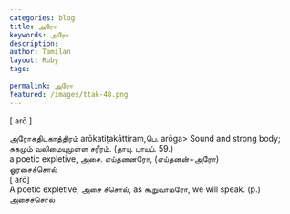 ```yaml
---
categories: blog
title: அரோ
keywords: அரோ
description: 
author: Tamilan
layout: Ruby
tags: 
 
permalink: அரோ
featured: /images/ttak-48.png
---
```

  
[ arō ]  
  
அரோகதிடகாத்திரம் arōkatiṭakāttiram,பெ. arōga> Sound and strong body; சுகமும் வலிமையுமுள்ள சரீரம். (தாயு. பாயப். 59.)  
a poetic expletive, அசை. எய்தனனரோ, (எய்தனன்+அரோ)  
ஓரசைச்சொல்  
[ arō]  
A poetic expletive, அசை ச்சொல், as கூறுவாமரோ, we will speak. (p.)  
அசைச்சொல்